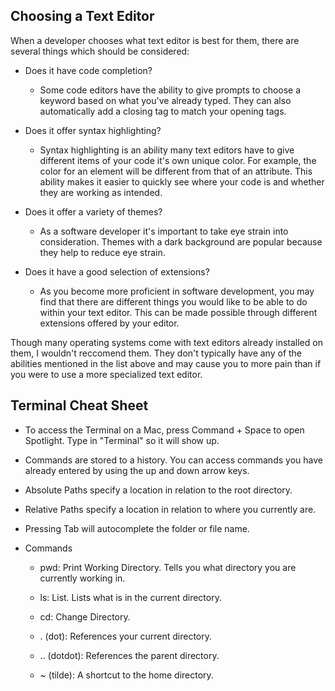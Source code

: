 ## Choosing a Text Editor
 When a developer chooses what text editor is best for them, there are several things which should be considered:
 * Does it have code completion?
 
    * Some code editors have the ability to give prompts to choose a keyword based on what you've already typed.  They can also automatically add a closing tag to match your opening tags.
 
 * Does it offer syntax highlighting?
    
     * Syntax highlighting is an ability many text editors have to give different items of your code it's own unique color. For example, the color for an element will be different from that of an attribute. This ability makes it easier to quickly see where your code is and whether they are working as intended.
     
* Does it offer a variety of themes?
    
    * As a software developer it's important to take eye strain into consideration.  Themes with a dark background are popular because they help to reduce eye strain.
    
* Does it have a good selection of extensions?
 
   * As you become more proficient in software development, you may find that there are different things you would like to be able to do within your text editor.  This can be made possible through different extensions offered by your editor.  
   
   
Though many operating systems come with text editors already installed on them, I wouldn't reccomend them.  They don't typically have any of the abilities mentioned in the list above and may cause you to more pain than if you were to use a more specialized text editor.

## Terminal Cheat Sheet

* To access the Terminal on a Mac, press Command + Space to open Spotlight. Type in "Terminal" so it will show up.

* Commands are stored to a history.  You can access commands you have already entered by using the up and down arrow keys.

* Absolute Paths specify a location in relation to the root directory.

* Relative Paths specify a location in relation to where you currently are.

* Pressing Tab will autocomplete the folder or file name.

* Commands

  * pwd: Print Working Directory. Tells you what directory you are currently working in.
  
  * ls: List. Lists what is in the current directory.
  
  * cd: Change Directory.
  
  * . (dot): References your current directory.
  
  * .. (dotdot): References the parent directory.
  
  * ~ (tilde): A shortcut to the home directory.
 
